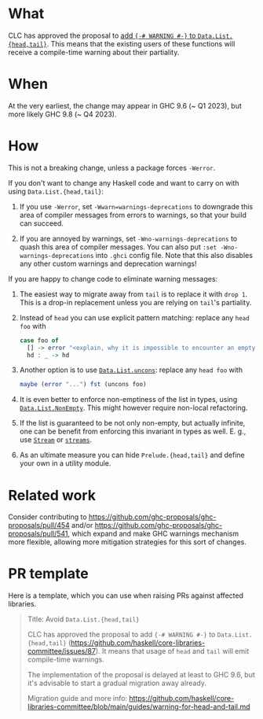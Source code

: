 # What

CLC has approved the proposal to
[add `{-# WARNING #-}` to `Data.List.{head,tail}`](https://github.com/haskell/core-libraries-committee/issues/87). This means that the existing users of these functions will receive a compile-time warning about their partiality.

# When

At the very earliest, the change may appear in GHC 9.6 (~ Q1 2023), but more likely GHC 9.8 (~ Q4 2023).

# How

This is not a breaking change, unless a package forces `-Werror`.

If you don't want to change any Haskell code and want to carry on with using `Data.List.{head,tail}`:

1. If you use `-Werror`, set `-Wwarn=warnings-deprecations` to downgrade this area of compiler messages from errors to warnings, so that your build can succeed.

2. If you are annoyed by warnings, set `-Wno-warnings-deprecations` to quash this area of compiler messages. You can also put `:set -Wno-warnings-deprecations` into `.ghci` config file.
   Note that this also disables any other custom warnings and deprecation warnings!

If you are happy to change code to eliminate warning messages:

1. The easiest way to migrate away from `tail` is to replace it with `drop 1`. This is a drop-in replacement unless you are relying on `tail`'s partiality.

2. Instead of `head` you can use explicit pattern matching: replace any `head foo` with

    ```haskell
    case foo of
      [] -> error "<explain, why it is impossible to encounter an empty list here>"
      hd : _ -> hd
    ```

3. Another option is to use [`Data.List.uncons`](https://hackage.haskell.org/package/base/docs/Data-List.html#v:uncons): replace any `head foo` with

    ```haskell
    maybe (error "...") fst (uncons foo)
    ```

4. It is even better to enforce non-emptiness of the list in types, using [`Data.List.NonEmpty`](https://hackage.haskell.org/package/base/docs/Data-List-NonEmpty.html). This might however require non-local refactoring.

5. If the list is guaranteed to be not only non-empty, but actually infinite, one can be benefit from enforcing this invariant in types as well. E. g., use  [`Stream`](https://hackage.haskell.org/package/Stream/docs/Data-Stream.html) or [`streams`](https://hackage.haskell.org/package/streams/docs/Data-Stream-Infinite.html).

6. As an ultimate measure you can hide `Prelude.{head,tail}` and define your own in a utility module.

# Related work

Consider contributing to https://github.com/ghc-proposals/ghc-proposals/pull/454 and/or https://github.com/ghc-proposals/ghc-proposals/pull/541, which expand and make GHC warnings mechanism more flexible, allowing more mitigation strategies for this sort of changes.

# PR template

Here is a template, which you can use when raising PRs against affected libraries.

> Title: Avoid `Data.List.{head,tail}`
>
> CLC has approved the proposal to add `{-# WARNING #-}` to `Data.List.{head,tail}`
> (https://github.com/haskell/core-libraries-committee/issues/87).
> It means that usage of `head` and `tail` will emit compile-time warnings.
>
> The implementation of the proposal is delayed at least to GHC 9.6,
> but it's advisable to start a gradual migration away already.
>
> Migration guide and more info:
> https://github.com/haskell/core-libraries-committee/blob/main/guides/warning-for-head-and-tail.md
